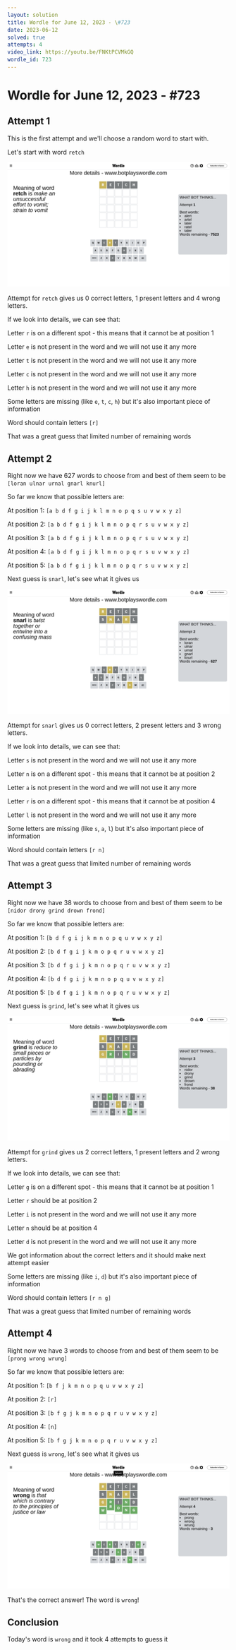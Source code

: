 ```yaml
---
layout: solution
title: Wordle for June 12, 2023 - \#723
date: 2023-06-12
solved: true
attempts: 4
video_link: https://youtu.be/FNKtPCVMkGQ
wordle_id: 723
---
```


# Wordle for June 12, 2023 - \#723

## Attempt 1

This is the first attempt and we'll choose a random word to start with.

Let's start with word `retch`

![Attempt 1](2023-06-12/attempt-1.png)

Attempt for `retch` gives us 0 correct letters, 1 present letters and 4 wrong letters.

If we look into details, we can see that:

Letter `r` is on a different spot - this means that it cannot be at position 1

Letter `e` is not present in the word and we will not use it any more

Letter `t` is not present in the word and we will not use it any more

Letter `c` is not present in the word and we will not use it any more

Letter `h` is not present in the word and we will not use it any more

Some letters are missing (like `e`, `t`, `c`, `h`) but it's also important piece of information

Word should contain letters `[r]`

That was a great guess that limited number of remaining words



## Attempt 2

Right now we have 627 words to choose from and best of them seem to be `[loran ulnar urnal gnarl knurl]`

So far we know that possible letters are:

At position 1: `[a b d f g i j k l m n o p q s u v w x y z]`

At position 2: `[a b d f g i j k l m n o p q r s u v w x y z]`

At position 3: `[a b d f g i j k l m n o p q r s u v w x y z]`

At position 4: `[a b d f g i j k l m n o p q r s u v w x y z]`

At position 5: `[a b d f g i j k l m n o p q r s u v w x y z]`

Next guess is `snarl`, let's see what it gives us

![Attempt 2](2023-06-12/attempt-2.png)

Attempt for `snarl` gives us 0 correct letters, 2 present letters and 3 wrong letters.

If we look into details, we can see that:

Letter `s` is not present in the word and we will not use it any more

Letter `n` is on a different spot - this means that it cannot be at position 2

Letter `a` is not present in the word and we will not use it any more

Letter `r` is on a different spot - this means that it cannot be at position 4

Letter `l` is not present in the word and we will not use it any more

Some letters are missing (like `s`, `a`, `l`) but it's also important piece of information

Word should contain letters `[r n]`

That was a great guess that limited number of remaining words



## Attempt 3

Right now we have 38 words to choose from and best of them seem to be `[nidor drony grind drown frond]`

So far we know that possible letters are:

At position 1: `[b d f g i j k m n o p q u v w x y z]`

At position 2: `[b d f g i j k m o p q r u v w x y z]`

At position 3: `[b d f g i j k m n o p q r u v w x y z]`

At position 4: `[b d f g i j k m n o p q u v w x y z]`

At position 5: `[b d f g i j k m n o p q r u v w x y z]`

Next guess is `grind`, let's see what it gives us

![Attempt 3](2023-06-12/attempt-3.png)

Attempt for `grind` gives us 2 correct letters, 1 present letters and 2 wrong letters.

If we look into details, we can see that:

Letter `g` is on a different spot - this means that it cannot be at position 1

Letter `r` should be at position 2

Letter `i` is not present in the word and we will not use it any more

Letter `n` should be at position 4

Letter `d` is not present in the word and we will not use it any more

We got information about the correct letters and it should make next attempt easier

Some letters are missing (like `i`, `d`) but it's also important piece of information

Word should contain letters `[r n g]`

That was a great guess that limited number of remaining words



## Attempt 4

Right now we have 3 words to choose from and best of them seem to be `[prong wrong wrung]`

So far we know that possible letters are:

At position 1: `[b f j k m n o p q u v w x y z]`

At position 2: `[r]`

At position 3: `[b f g j k m n o p q r u v w x y z]`

At position 4: `[n]`

At position 5: `[b f g j k m n o p q r u v w x y z]`

Next guess is `wrong`, let's see what it gives us

![Attempt 4](2023-06-12/attempt-4.png)

That's the correct answer! The word is `wrong`!

## Conclusion

Today's word is `wrong` and it took 4 attempts to guess it

